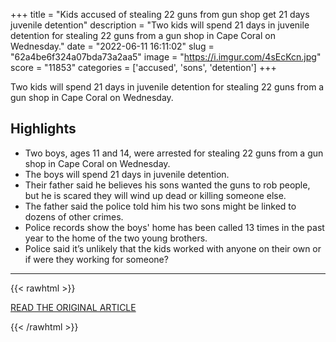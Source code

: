 +++
title = "Kids accused of stealing 22 guns from gun shop get 21 days juvenile detention"
description = "Two kids will spend 21 days in juvenile detention for stealing 22 guns from a gun shop in Cape Coral on Wednesday."
date = "2022-06-11 16:11:02"
slug = "62a4be6f324a07bda73a2aa5"
image = "https://i.imgur.com/4sEcKcn.jpg"
score = "11853"
categories = ['accused', 'sons', 'detention']
+++

Two kids will spend 21 days in juvenile detention for stealing 22 guns from a gun shop in Cape Coral on Wednesday.

## Highlights

- Two boys, ages 11 and 14, were arrested for stealing 22 guns from a gun shop in Cape Coral on Wednesday.
- The boys will spend 21 days in juvenile detention.
- Their father said he believes his sons wanted the guns to rob people, but he is scared they will wind up dead or killing someone else.
- The father said the police told him his two sons might be linked to dozens of other crimes.
- Police records show the boys' home has been called 13 times in the past year to the home of the two young brothers.
- Police said it’s unlikely that the kids worked with anyone on their own or if were they working for someone?

---

{{< rawhtml >}}
  <p class="article-category">
    <a target="_blank" href="https://www.winknews.com/2022/06/09/kids-accused-of-stealing-guns-from-shop-get-21-days-juvenile-detention/">READ THE ORIGINAL ARTICLE</a>
  </p>
{{< /rawhtml >}}
